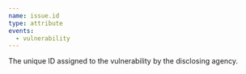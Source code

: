 ```yaml
---
name: issue.id
type: attribute
events:
  - vulnerability
---
```


The unique ID assigned to the vulnerability by the disclosing agency.